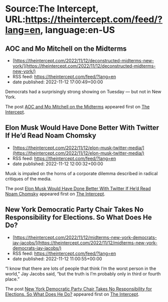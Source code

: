 # Source:The Intercept, URL:https://theintercept.com/feed/?lang=en, language:en-US

## AOC and Mo Mitchell on the Midterms
 - [https://theintercept.com/2022/11/12/deconstructed-midterms-new-york/](https://theintercept.com/2022/11/12/deconstructed-midterms-new-york/)
 - RSS feed: https://theintercept.com/feed/?lang=en
 - date published: 2022-11-12 17:00:49+00:00

<p>Democrats had a surprisingly strong showing on Tuesday — but not in New York.</p>
<p>The post <a href="https://theintercept.com/2022/11/12/deconstructed-midterms-new-york/" rel="nofollow">AOC and Mo Mitchell on the Midterms</a> appeared first on <a href="https://theintercept.com" rel="nofollow">The Intercept</a>.</p>

## Elon Musk Would Have Done Better With Twitter If He’d Read Noam Chomsky
 - [https://theintercept.com/2022/11/12/elon-musk-twitter-media/](https://theintercept.com/2022/11/12/elon-musk-twitter-media/)
 - RSS feed: https://theintercept.com/feed/?lang=en
 - date published: 2022-11-12 12:00:32+00:00

<p>Musk is impaled on the horns of a corporate dilemma described in radical critiques of the media.</p>
<p>The post <a href="https://theintercept.com/2022/11/12/elon-musk-twitter-media/" rel="nofollow">Elon Musk Would Have Done Better With Twitter If He’d Read Noam Chomsky</a> appeared first on <a href="https://theintercept.com" rel="nofollow">The Intercept</a>.</p>

## New York Democratic Party Chair Takes No Responsibility for Elections. So What Does He Do?
 - [https://theintercept.com/2022/11/12/midterms-new-york-democrats-jay-jacobs/](https://theintercept.com/2022/11/12/midterms-new-york-democrats-jay-jacobs/)
 - RSS feed: https://theintercept.com/feed/?lang=en
 - date published: 2022-11-12 11:00:55+00:00

<p>“I know that there are lots of people that think I’m the worst person in the world,” Jay Jacobs said, “but the truth is I’m probably only in third or fourth place.”</p>
<p>The post <a href="https://theintercept.com/2022/11/12/midterms-new-york-democrats-jay-jacobs/" rel="nofollow">New York Democratic Party Chair Takes No Responsibility for Elections. So What Does He Do?</a> appeared first on <a href="https://theintercept.com" rel="nofollow">The Intercept</a>.</p>

